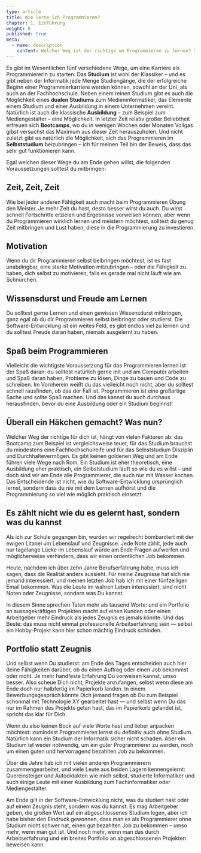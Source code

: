 ```yaml
---
type: article
title: Wie lerne ich Programmieren?
chapter: 1. Einführung
weight: 0
published: true
meta:
  - name: description
    content: Welcher Weg ist der richtige um Programmieren zu lernen? Studium? Ausbildung? Bootcamp? Oder doch das Selbststudium? Erfahre worauf es wirklich ankommt!
---
```


Es gibt im Wesentlichen fünf verschiedene Wege, um eine Karriere als ProgrammiererIn zu starten: Das **Studium** ist wohl der Klassiker – und es gibt neben der Informatik jede Menge Studiengänge, die der erfolgreiche Beginn einer Programmierkarriere werden können, sowohl an der Uni, als auch an der Fachhochschule. Neben einem reinen Studium gibt es auch die Möglichkeit eines **dualen Studiums** zum Medieninformatiker, das Elemente einem Studium und einer Ausbildung in einem Unternehmen vereint. Natürlich ist auch die klassische **Ausbildung** – zum Beispiel zum Mediengestalter – eine Möglichkeit. In letzter Zeit relativ großer Beliebtheit erfreuen sich **Bootcamps**, wo du in wenigen Wochen oder Monaten Vollgas gibst versuchst das Maximum aus dieser Zeit herauszuholen. Und nicht zuletzt gibt es natürlich die Möglichkeit, sich das Programmieren im **Selbststudium** beizubringen – ich für meinen Teil bin der Beweis, dass das sehr gut funktionieren kann.

Egal welchen dieser Wege du am Ende gehen willst, die folgenden Voraussetzungen solltest du mitbringen:

## Zeit, Zeit, Zeit

Wie bei jeder anderen Fähigkeit auch macht beim Programmieren Übung den Meister. Je mehr Zeit du hast, desto besser wirst du auch. Du wirst schnell Fortschritte erzielen und Ergebnisse vorweisen können, aber wenn du Programmieren wirklich lernen und meistern möchtest, solltest du genug Zeit mitbringen und Lust haben, diese in die Programmierung zu investieren.

## Motivation

Wenn du dir Programmieren selbst beibringen möchtest, ist es fast unabdingbar, eine starke Motivation mitzubringen – oder die Fähigkeit zu haben, dich selbst zu motivieren, falls es gerade mal nicht läuft wie am Schnürchen.

## Wissensdurst und Freude am Lernen

Du solltest gerne Lernen und einen gewissen Wissensdurst mitbringen, ganz egal ob du dir Programmieren selbst beibringst oder studierst. Die Software-Entwicklung ist ein weites Feld, es gibt endlos viel zu lernen und du solltest Freude daran haben, niemals ausgelernt zu haben.

## Spaß beim Programmieren

Vielleicht die wichtigste Voraussetzung für das Programmieren lernen ist der Spaß daran: du solltest natürlich gerne mit und am Computer arbeiten und Spaß daran haben, Probleme zu lösen, Dinge zu bauen und Code zu schreiben. Im Vornherein weißt du das vielleicht noch nicht, aber du solltest schnell rausfinden, ob das der Fall ist. Programmieren ist eine großartige Sache und sollte Spaß machen. Und das kannst du auch durchaus herausfinden, bevor du eine Ausbildung oder ein Studium beginnst!


## Überall ein Häkchen gemacht? Was nun?

Welcher Weg der richtige für dich ist, hängt von vielen Faktoren ab: das Bootcamp zum Beispiel ist vergleichsweise teuer, für das Studium brauchst du mindestens eine Fachhochschulreife und für das Selbststudium Disziplin und Durchhaltevermögen. Es gibt keinen goldenen Weg und am Ende führen viele Wege nach Rom. Ein Studium ist eher theoretisch, eine Ausbildung eher praktisch, ein Selbststudium läuft so wie du es willst – und doch sind wir am Ende alle Programmierer, die auch nur mit Wasser kochen. Das Entscheidende ist nicht, wie du Software-Entwicklung ursprünglich lernst, sondern dass du nie mit dem Lernen aufhörst und die Programmierung so viel wie möglich praktisch einsetzt.

## Es zählt nicht wie du es gelernt hast, sondern was du kannst

Als ich zur Schule gegangen bin, wurden wir regelrecht bombardiert mit der ewigen Litanei um Lebenslauf und Zeugnisse. Jede Note zählt, jede auch nur tagelange Lücke im Lebenslauf würde am Ende Fragen aufwerfen und möglicherweise verhindern, dass wir einen ordentlichen Job bekommen.

Heute, nachdem ich über zehn Jahre Berufserfahrung habe, muss ich sagen, dass die Realität anders aussieht. Für meine Zeugnisse hat sich nie jemand interessiert, und meinen letzten Job hab ich mit einer fünfzeiligen Email bekommen. Was die Leute im wahren Leben interessiert, sind nicht Noten oder Zeugnisse, sondern was Du kannst.

In diesem Sinne sprechen Taten mehr als tausend Worte: und ein Portfolio an aussagekräftigen Projekten macht auf einen Kunden oder einen Arbeitgeber mehr Eindruck als jedes Zeugnis es jemals könnte. Und das Beste: das muss nicht einmal professionelle Arbeitserfahrung sein — selbst ein Hobby-Projekt kann hier schon mächtig Eindruck schinden.

## Portfolio statt Zeugnis

Und selbst wenn Du studierst: am Ende des Tages entscheiden auch hier deine Fähigkeiten darüber, ob du einen Auftrag oder einen Job bekommst oder nicht. Je mehr handfeste Erfahrung Du vorweisen kannst, umso besser. Also scheue Dich nicht, Projekte anzufangen, selbst wenn diese am Ende doch nur halbfertig im Papierkorb landen. In einem Bewerbungsgespräch könnte Dich jemand fragen ob Du zum Beispiel schonmal mit Technologie XY gearbeitet hast — und selbst wenn Du das nur im Rahmen des Projekts getan hast, das im Papierkorb gelandet ist, spricht das klar für Dich.

Wenn du also keinen Bock auf viele Worte hast und lieber anpacken möchtest: zumindest Programmieren lernst du definitiv auch ohne Studium. Natürlich kann ein Studium der Informatik sicher nicht schaden. Aber ein Studium ist weder notwendig, um ein guter Programmierer zu werden, noch um einen guten und hervorragend bezahlten Job zu bekommen.

Über die Jahre hab ich mit vielen anderen Programmierern zusammengearbeitet, und viele Leute aus beiden Lagern kennengelernt: Quereinsteiger und Autodidakten wie mich selbst, studierte Informatiker und auch einige Leute mit einer Ausbildung zum Fachinformatiker oder Mediengestalter.

Am Ende gilt in der Software-Entwicklung nicht, was du studiert hast oder auf einem Zeugnis steht, sondern was du kannst. Es mag Arbeitgeber geben, die großen Wert auf ein abgeschlossenes Studium legen, aber ich habe bisher den Eindruck gewonnen, dass man es als Programmierer ohne Studium nicht schwer hat, einen gut bezahlten Job zu bekommen – umso mehr, wenn man gut ist. Und noch mehr, wenn man das durch Arbeitserfahrung und ein breites Portfolio an abgeschlossenen Projekten beweisen kann.

<img src="https://vg09.met.vgwort.de/na/b86dbb49488b4f669041d95dc6daa088" width="1" height="1" alt="">
